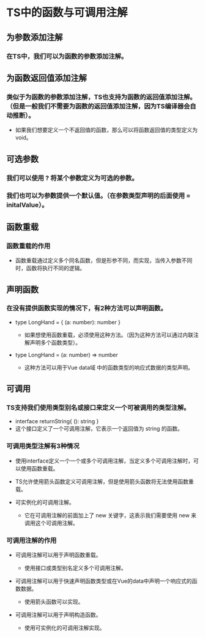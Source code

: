 # TS中的函数与可调用注解

## 为参数添加注解

### 在TS中，我们可以为函数的参数添加注解。

## 为函数返回值添加注解

### 类似于为函数的参数添加注解，TS也支持为函数的返回值添加注解。（但是一般我们不需要为函数的返回值添加注解，因为TS编译器会自动推断）。

- 如果我们想要定义一个不返回值的函数，那么可以将函数返回值的类型定义为void。

## 可选参数

### 我们可以使用 ? 将某个参数定义为可选的参数。

### 我们也可以为参数提供一个默认值。（在参数类型声明的后面使用 = initalValue）。

## 函数重载

### 函数重载的作用

- 函数重载通过定义多个同名函数，但是形参不同，而实现，当传入参数不同时，函数将执行不同的逻辑。

## 声明函数

### 在没有提供函数实现的情况下，有2种方法可以声明函数。

- type LongHand = { (a: number): number }

	- 如果想使用函数重载，必须使用这种方法。（因为这种方法可以通过内联注解声明多个函数类型）。

- type LongHand = (a: number) => number

	- 这种方法可以用于Vue data域 中的函数类型的响应式数据的类型声明。

## 可调用

### TS支持我们使用类型别名或接口来定义一个可被调用的类型注解。

- interface returnString{ (): string }
- 这个接口定义了一个可调用注解，它表示一个返回值为 string 的函数。

### 可调用类型注解有3种情况

- 使用interface定义一个一个或多个可调用注解，当定义多个可调用注解时，可以使用函数重载。
- TS允许使用箭头函数定义可调用注解，但是使用箭头函数将无法使用函数重载。
- 可实例化的可调用注解。

	- 它在可调用注解的前面加上了 new 关键字，这表示我们需要使用 new 来调用这个可调用注解。

### 可调用注解的作用

- 可调用注解可以用于声明函数重载。

	- 使用接口或类型别名定义多个可调用注解。

- 可调用注解可以用于快速声明函数类型或在Vue的data中声明一个响应式的函数数据。

	- 使用箭头函数可以实现。

- 可调用注解可以用于声明构造函数。

	- 使用可实例化的可调用注解实现。


